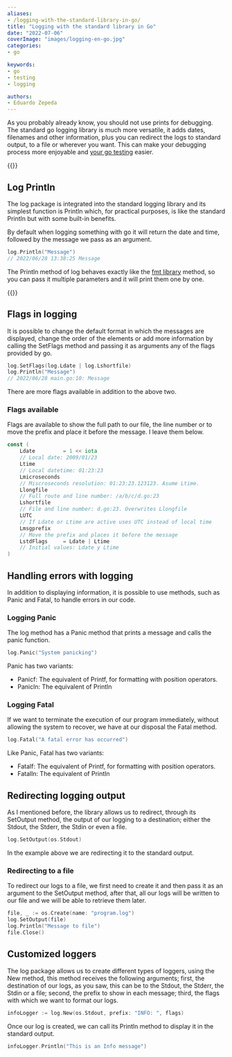 ```yaml
---
aliases:
- /logging-with-the-standard-library-in-go/
title: "Logging with the standard library in Go"
date: "2022-07-06"
coverImage: "images/logging-en-go.jpg"
categories:
- go

keywords:
- go
- testing
- logging

authors:
- Eduardo Zepeda
---
```


As you probably already know, you should not use prints for debugging. The standard go logging library is much more versatile, it adds dates, filenames and other information, plus you can redirect the logs to standard output, to a file or wherever you want. This can make your debugging process more enjoyable and [your go testing](/en/go-basic-testing-and-coverage/) easier.

{{<box link="/en/pages/go-programming-language-tutorial/" image="https://res.cloudinary.com/dwrscezd2/image/upload/v1717959563/Go_gopher_favicon_uzxa20.svg" type="info" message="Hey! did you know that I wrote a completely Free Go programming language tutorial?, click here to read it it">}}

## Log Println

The log package is integrated into the standard logging library and its simplest function is Println which, for practical purposes, is like the standard Println but with some built-in benefits.

By default when logging something with go it will return the date and time, followed by the message we pass as an argument.

```go
log.Println("Message")
// 2022/06/28 13:38:25 Message
```

The Println method of log behaves exactly like the [fmt library](/en/go-functions-arguments-and-the-fmt-package/) method, so you can pass it multiple parameters and it will print them one by one.

{{<ad>}}

## Flags in logging

It is possible to change the default format in which the messages are displayed, change the order of the elements or add more information by calling the SetFlags method and passing it as arguments any of the flags provided by go.

```go
log.SetFlags(log.Ldate | log.Lshortfile)
log.Println("Message")
// 2022/06/28 main.go:10: Message
```

There are more flags available in addition to the above two.

### Flags available

Flags are available to show the full path to our file, the line number or to move the prefix and place it before the message. I leave them below.

```go
const (
    Ldate         = 1 << iota     
    // Local date: 2009/01/23
    Ltime                         
    // Local datetime: 01:23:23
    Lmicroseconds                 
    // Miscroseconds resolution: 01:23:23.123123. Asume Ltime.
    Llongfile                     
    // Full route and line number: /a/b/c/d.go:23
    Lshortfile                    
    // File and line number: d.go:23. Overwrites Llongfile
    LUTC                          
    // If Ldate or Ltime are active uses UTC instead of local time
    Lmsgprefix                    
    // Move the prefix and places it before the message 
    LstdFlags     = Ldate | Ltime 
    // Initial values: Ldate y Ltime
)
```

## Handling errors with logging

In addition to displaying information, it is possible to use methods, such as Panic and Fatal, to handle errors in our code.

### Logging Panic

The log method has a Panic method that prints a message and calls the panic function.

```go
log.Panic("System panicking")
```

Panic has two variants:

* Panicf: The equivalent of Printf, for formatting with position operators.
* Panicln: The equivalent of Println

### Logging Fatal

If we want to terminate the execution of our program immediately, without allowing the system to recover, we have at our disposal the Fatal method.

```go
log.Fatal("A fatal error has occurred")
```

Like Panic, Fatal has two variants:

* Fatalf: The equivalent of Printf, for formatting with position operators.
* Fatalln: The equivalent of Println

## Redirecting logging output

As I mentioned before, the library allows us to redirect, through its SetOutput method, the output of our logging to a destination; either the Stdout, the Stderr, the Stdin or even a file.

```go
log.SetOutput(os.Stdout)
```

In the example above we are redirecting it to the standard output.

### Redirecting to a file

To redirect our logs to a file, we first need to create it and then pass it as an argument to the SetOutput method, after that, all our logs will be written to our file and we will be able to retrieve them later.

```go
file, _ := os.Create(name: "program.log")
log.SetOutput(file)
log.Println("Message to file")
file.Close()
```

## Customized loggers

The log package allows us to create different types of loggers, using the New method, this method receives the following arguments; first, the destination of our logs, as you saw, this can be to the Stdout, the Stderr, the Stdin or a file; second, the prefix to show in each message; third, the flags with which we want to format our logs.

```go
infoLogger := log.New(os.Stdout, prefix: "INFO: ", flags)
```

Once our log is created, we can call its Println method to display it in the standard output.

```go
infoLogger.Println("This is an Info message")
```